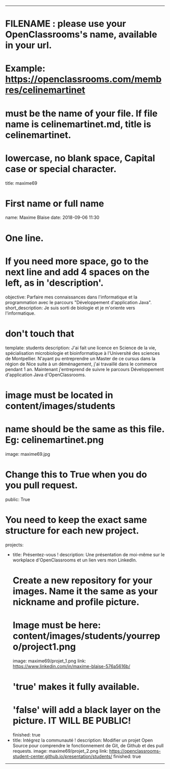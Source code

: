---

# FILENAME : please use your OpenClassrooms's name, available in your url.
# Example: https://openclassrooms.com/membres/celinemartinet
# must be the name of your file. If file name is celinemartinet.md, title is celinemartinet.
# lowercase, no blank space, Capital case or special character.
title: maxime69

# First name or full name
name: Maxime Blaise
date: 2018-09-06 11:30

# One line.
# If you need more space, go to the next line and add 4 spaces on the left, as in 'description'.
objective: Parfaire mes connaissances dans l'informatique et la programmation avec le parcours "Développement d'application Java".
short_description: Je suis sorti de biologie et je m'oriente vers l'informatique.

# don't touch that
template: students
description:
    J'ai fait une licence en Science de la vie, spécialisation microbiologie et bioinformatique 
	à l'Université des sciences de Montpellier. N'ayant pu entreprendre un Master de ce cursus dans 
	la région de Nice suite à un déménagement, j'ai travaillé dans le commerce pendant 1 an. 
	Maintenant j'entreprend de suivre le parcours Développement d'application Java d'OpenClassrooms.

# image must be located in content/images/students
# name should be the same as this file. Eg: celinemartinet.png
image: maxime69.jpg

# Change this to True when you do you pull request.
public: True

# You need to keep the exact same structure for each new project.
projects:
  - title: Présentez-vous !
    description: Une présentation de moi-même sur le workplace d'OpenClassrooms et un lien vers mon LinkedIn.
    # Create a new repository for your images. Name it the same as your nickname and profile picture.
    # Image must be here: content/images/students/yourrepo/project1.png
    image: maxime69/projet_1.png
    link: https://www.linkedin.com/in/maxime-blaise-576a5616b/
    # 'true' makes it fully available.
    # 'false' will add a black layer on the picture. IT WILL BE PUBLIC!
    finished: true
  - title: Intégrez la communauté !
    description: Modifier un projet Open Source pour comprendre le fonctionnement de Git, de Github et des pull requests. 
    image: maxime69/projet_2.png
    link: https://openclassrooms-student-center.github.io/presentation/students/
    finished: true
---